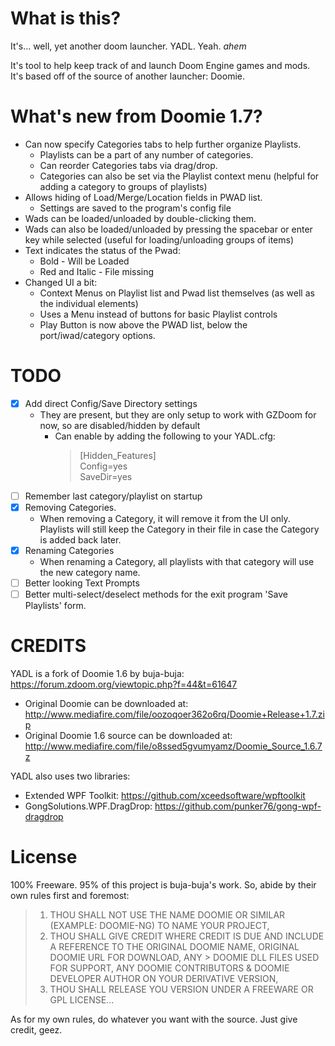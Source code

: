 # What is this?
It's... well, yet another doom launcher. YADL. Yeah. *ahem*

It's tool to help keep track of and launch Doom Engine games and mods.  
It's based off of the source of another launcher: Doomie.

# What's new from Doomie 1.7?
- Can now specify Categories tabs to help further organize Playlists.
  - Playlists can be a part of any number of categories.
  - Can reorder Categories tabs via drag/drop.
  - Categories can also be set via the Playlist context menu (helpful for adding a category to groups of playlists)
- Allows hiding of Load/Merge/Location fields in PWAD list.
  - Settings are saved to the program's config file
- Wads can be loaded/unloaded by double-clicking them.
- Wads can also be loaded/unloaded by pressing the spacebar or enter key while selected (useful for loading/unloading groups of items)
- Text indicates the status of the Pwad:
 	- Bold - Will be Loaded
  - Red and Italic - File missing
- Changed UI a bit:
  - Context Menus on Playlist list and Pwad list themselves (as well as the individual elements)
  -	Uses a Menu instead of buttons for basic Playlist controls
  -	Play Button is now above the PWAD list, below the port/iwad/category options.

# TODO
- [X] Add direct Config/Save Directory settings 
  - They are present, but they are only setup to work with GZDoom for now, so are disabled/hidden by default
    - Can enable by adding the following to your YADL.cfg:
      > [Hidden_Features]  
      > Config=yes  
      > SaveDir=yes  
- [ ] Remember last category/playlist on startup
- [X] Removing Categories.
  - When removing a Category, it will remove it from the UI only. Playlists will still keep the Category in their file in case the Category is added back later.
- [X] Renaming Categories
  - When renaming a Category, all playlists with that category will use the new category name.
- [ ] Better looking Text Prompts
- [ ] Better multi-select/deselect methods for the exit program 'Save Playlists' form.

# CREDITS
YADL is a fork of Doomie 1.6 by buja-buja: https://forum.zdoom.org/viewtopic.php?f=44&t=61647
  - Original Doomie can be downloaded at: http://www.mediafire.com/file/oozoqoer362o6rq/Doomie+Release+1.7.zip
  - Original Doomie 1.6 source can be downloaded at: http://www.mediafire.com/file/o8ssed5gvumyamz/Doomie_Source_1.6.7z

YADL also uses two libraries:
- Extended WPF Toolkit: https://github.com/xceedsoftware/wpftoolkit
- GongSolutions.WPF.DragDrop: https://github.com/punker76/gong-wpf-dragdrop

# License
100% Freeware. 95% of this project is buja-buja's work. So, abide by their own rules first and foremost:
> 1. THOU SHALL NOT USE THE NAME DOOMIE OR SIMILAR (EXAMPLE: DOOMIE-NG) TO NAME YOUR PROJECT, 
> 2. THOU SHALL GIVE CREDIT WHERE CREDIT IS DUE AND INCLUDE A REFERENCE TO THE ORIGINAL DOOMIE NAME, ORIGINAL DOOMIE URL FOR DOWNLOAD, ANY > DOOMIE DLL FILES USED FOR SUPPORT, ANY DOOMIE CONTRIBUTORS & DOOMIE DEVELOPER AUTHOR ON YOUR DERIVATIVE VERSION, 
> 3. THOU SHALL RELEASE YOU VERSION UNDER A FREEWARE OR GPL LICENSE...

As for my own rules, do whatever you want with the source. Just give credit, geez.
